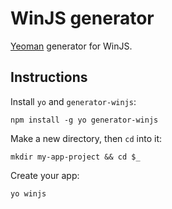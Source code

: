 # WinJS generator
[Yeoman](http://yeoman.io) generator for WinJS.

## Instructions
Install `yo` and `generator-winjs`:
```
npm install -g yo generator-winjs
```
Make a new directory, then `cd` into it:
```
mkdir my-app-project && cd $_
```
Create your app:
```
yo winjs
```
